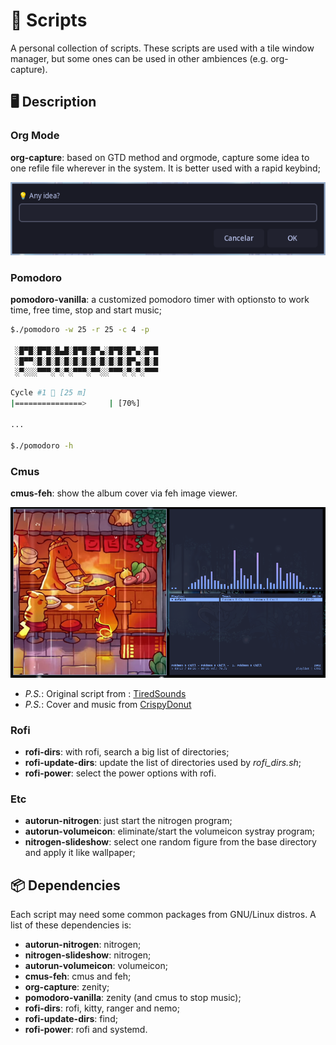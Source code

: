 # 💾 Scripts

A personal collection of scripts. These scripts are used with
a tile window manager, but some ones can be used in other ambiences (e.g. org-capture).

## 🖥️ Description

### Org Mode

**org-capture**: based on GTD method and orgmode, capture some idea
to one refile file wherever in the system. It is better used with a rapid keybind;

![Org capture window](docs/org-capture.png)

### Pomodoro

**pomodoro-vanilla**: a customized pomodoro timer with optionsto
to work time, free time, stop and start music;

~~~bash
$./pomodoro -w 25 -r 25 -c 4 -p

 ░█▀█░█▀█░█▄█░█▀█░█▀▄░█▀█░█▀▄░█▀█ 
 ░█▀▀░█░█░█░█░█░█░█░█░█░█░█▀▄░█░█ 
 ░▀░░░▀▀▀░▀░▀░▀▀▀░▀▀░░▀▀▀░▀░▀░▀▀▀ 

Cycle #1 🍅️ [25 m] 
|===============>     | [70%]

...

$./pomodoro -h
~~~

### Cmus

**cmus-feh**: show the album cover via feh image viewer.

![Cmus, feh and cava](docs/cmus.png)

- *P.S.*: Original script from : [TiredSounds](https://github.com/TiredSounds/cmus-scripts)
- *P.S.*: Cover and music from  [CrispyDonut](https://www.youtube.com/watch?v=gvi0H2E-XcI)

### Rofi

- **rofi-dirs**: with rofi, search a big list of directories;
- **rofi-update-dirs**: update the list of directories used by *rofi_dirs.sh*;
- **rofi-power**: select the power options with rofi.

### Etc

- **autorun-nitrogen**: just start the nitrogen program;
- **autorun-volumeicon**: eliminate/start the volumeicon systray program;
- **nitrogen-slideshow**: select one random figure from the base
directory and apply it like wallpaper;

## 📦 Dependencies

Each script may need some common packages from GNU/Linux distros.
A list of these dependencies is:

- **autorun-nitrogen**: nitrogen;
- **nitrogen-slideshow**: nitrogen;
- **autorun-volumeicon**: volumeicon;
- **cmus-feh**: cmus and feh;
- **org-capture**: zenity;
- **pomodoro-vanilla**: zenity (and cmus to stop music);
- **rofi-dirs**: rofi, kitty, ranger and nemo;
- **rofi-update-dirs**: find;
- **rofi-power**: rofi and systemd.
